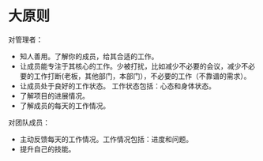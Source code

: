 # 大原则
对管理者：
* 知人善用。了解你的成员，给其合适的工作。
* 让成员能专注于其核心的工作。少被打扰，比如减少不必要的会议，减少不必要的工作打断(老板，其他部门，本部门），不必要的工作（不靠谱的需求）。
* 让成员处于良好的工作状态。 工作状态包括：心态和身体状态。
* 了解项目的进展情况。
* 了解成员的每天的工作情况。

对团队成员：
* 主动反馈每天的工作情况。工作情况包括：进度和问题。
* 提升自己的技能。
